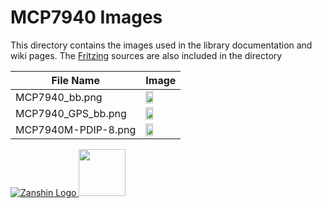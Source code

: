 # MCP7940 Images<br>
This directory contains the images used in the library documentation and wiki pages.
The [Fritzing](https://fritzing.org/home/) sources are also included in the directory

| File Name | Image |
| --------- | ----- |
| MCP7940_bb.png | <img src="https://github.com/Zanduino/MCP7940/blob/master/Images/MCP7940_bb.png" width="50%"/> |
| MCP7940_GPS_bb.png | <img src="https://github.com/Zanduino/MCP7940/blob/master/Images/MCP7940_GPS_bb.png" width="50%"/> |
| MCP7940M-PDIP-8.png | <img src="https://github.com/Zanduino/MCP7940/blob/master/Images/MCP7940M-PDIP-8.png" width="50%"/> |

[![Zanshin Logo](https://zanduino.github.io/Images/zanshinkanjitiny.gif) <img src="https://zanduino.github.io/Images/zanshintext.gif" width="75"/>](https://zanduino.github.io)
